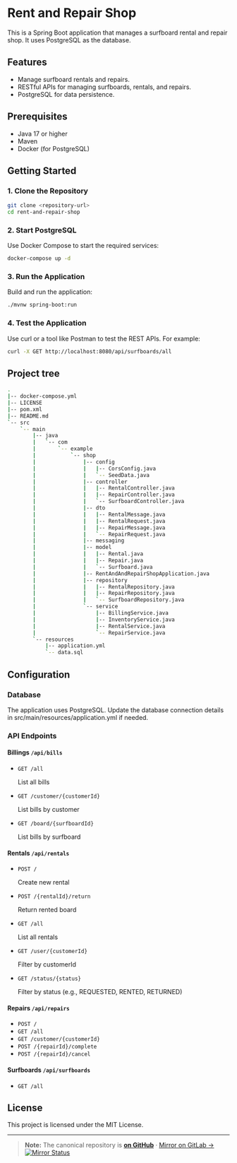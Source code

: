 # Rent and Repair Shop

This is a Spring Boot application that manages a surfboard rental and repair shop. It uses PostgreSQL as the database.

## Features

- Manage surfboard rentals and repairs.
- RESTful APIs for managing surfboards, rentals, and repairs.
- PostgreSQL for data persistence.

## Prerequisites

- Java 17 or higher
- Maven
- Docker (for PostgreSQL)

## Getting Started

### 1. Clone the Repository

```bash
git clone <repository-url>
cd rent-and-repair-shop
```

### 2. Start PostgreSQL

Use Docker Compose to start the required services:

```bash
docker-compose up -d
```

### 3. Run the Application

Build and run the application:

```bash
./mvnw spring-boot:run
```

### 4. Test the Application

Use curl or a tool like Postman to test the REST APIs. For example:

```bash
curl -X GET http://localhost:8080/api/surfboards/all
```

## Project tree

```sh
.
|-- docker-compose.yml
|-- LICENSE
|-- pom.xml
|-- README.md
`-- src
    `-- main
        |-- java
        |   `-- com
        |       `-- example
        |           `-- shop
        |               |-- config
        |               |   |-- CorsConfig.java
        |               |   `-- SeedData.java
        |               |-- controller
        |               |   |-- RentalController.java
        |               |   |-- RepairController.java
        |               |   `-- SurfboardController.java
        |               |-- dto
        |               |   |-- RentalMessage.java
        |               |   |-- RentalRequest.java
        |               |   |-- RepairMessage.java
        |               |   `-- RepairRequest.java
        |               |-- messaging
        |               |-- model
        |               |   |-- Rental.java
        |               |   |-- Repair.java
        |               |   `-- Surfboard.java
        |               |-- RentAndAndRepairShopApplication.java
        |               |-- repository
        |               |   |-- RentalRepository.java
        |               |   |-- RepairRepository.java
        |               |   `-- SurfboardRepository.java
        |               `-- service
        |                   |-- BillingService.java
        |                   |-- InventoryService.java
        |                   |-- RentalService.java
        |                   `-- RepairService.java
        `-- resources
            |-- application.yml
            `-- data.sql
```

## Configuration

### Database

The application uses PostgreSQL. Update the database connection details in src/main/resources/application.yml if needed.

### API Endpoints

#### Billings `/api/bills`

- `GET /all`

    List all bills
- `GET /customer/{customerId}`

    List bills by customer
- `GET /board/{surfboardId}`

    List bills by surfboard

#### Rentals `/api/rentals`

- `POST /`

    Create new rental
- `POST /{rentalId}/return`

    Return rented board
- `GET /all`

    List all rentals
- `GET /user/{customerId}`

    Filter by customerId
- `GET /status/{status}`

    Filter by status (e.g., REQUESTED, RENTED, RETURNED)

#### Repairs `/api/repairs`

- `POST /`
- `GET /all`
- `GET /customer/{customerId}`
- `POST /{repairId}/complete`
- `POST /{repairId}/cancel`

#### Surfboards `/api/surfboards`

- `GET /all`

## License

This project is licensed under the MIT License.

---
> **Note:** The canonical repository is [**on GitHub**](https://github.com/vr33ni/rent-and-repair-shop-spring) · [Mirror on GitLab →](https://gitlab.com/vr33ni-personal/rent-and-repair-shop-spring) [![Mirror Status](https://github.com/vr33ni/rent-and-repair-shop-spring/actions/workflows/mirror.yml/badge.svg)](https://github.com/vr33ni/rent-and-repair-shop-spring/actions/workflows/mirror.yml)
